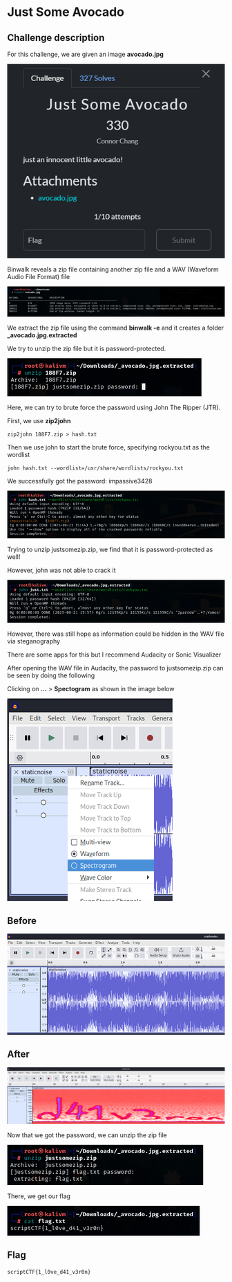 # Just Some Avocado

## Challenge description

For this challenge, we are given an image **avocado.jpg**

![Alt text](images/description.png)


Binwalk reveals a zip file containing another zip file and a WAV (Waveform Audio File Format) file

![Alt text](images/binwalk.png)


We extract the zip file using the command **binwalk -e** and it creates a folder **_avocado.jpg.extracted**


We try to unzip the zip file but it is password-protected.

![Alt text](images/unzip1.png)


Here, we can try to brute force the password using John The Ripper (JTR).

First, we use **zip2john**

```
zip2john 188F7.zip > hash.txt
```


Then we use john to start the brute force, specifying rockyou.txt as the wordlist

```
john hash.txt --wordlist=/usr/share/wordlists/rockyou.txt
```

We successfully got the password: impassive3428

![Alt text](images/password.png)


Trying to unzip justsomezip.zip, we find that it is password-protected as well!

However, john was not able to crack it

![Alt text](images/just.png)


However, there was still hope as information could be hidden in the WAV file via steganography

There are some apps for this but I recommend Audacity or Sonic Visualizer

After opening the WAV file in Audacity, the password to justsomezip.zip can be seen by doing the following

Clicking on **...** > **Spectogram** as shown in the image below

![Alt text](images/steps.png)


## Before
![Alt text](images/before.png)


## After
![Alt text](images/after.png)


Now that we got the password, we can unzip the zip file

![Alt text](images/unzip.png)


There, we get our flag

![Alt text](images/flag.png)


## Flag
```
scriptCTF{1_l0ve_d41_v3r0n}
```
